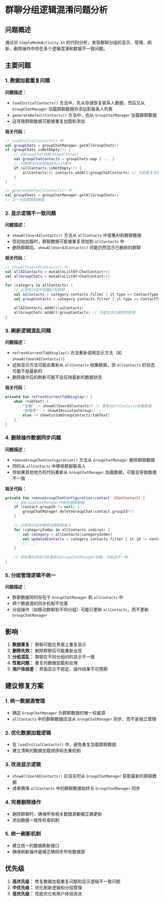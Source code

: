 # 群聊分组逻辑混淆问题分析

## 问题概述

通过对 `SimpleModeActivity.kt` 的代码分析，发现群聊分组的显示、管理、刷新、删除操作中存在多个逻辑混淆和数据不一致问题。

## 主要问题

### 1. 数据加载重复问题

**问题描述：**
- `loadInitialContacts()` 方法中，先从存储恢复联系人数据，然后又从 `GroupChatManager` 加载群聊数据并添加到联系人列表
- `generateDefaultContacts()` 方法中，也从 `GroupChatManager` 加载群聊数据
- 这导致群聊数据可能被重复加载和添加

**相关代码：**
```kotlin
// loadInitialContacts() 中
val groupChats = groupChatManager.getAllGroupChats()
if (groupChats.isNotEmpty()) {
    // 将GroupChat转换为ChatContact
    val groupChatContacts = groupChats.map { ... }
    // 将群聊添加到现有联系人分类中
    if (allContacts.isNotEmpty()) {
        allContacts[0].contacts.addAll(groupChatContacts) // 可能重复添加
    }
}

// generateDefaultContacts() 中
val groupChats = groupChatManager.getAllGroupChats()
// 又一次加载群聊数据
```

### 2. 显示逻辑不一致问题

**问题描述：**
- `showAllUserAIContacts()` 方法从 `allContacts` 中收集AI和群聊数据
- 但初始加载时，群聊数据可能被重复添加到 `allContacts` 中
- 删除群聊后，`showAllUserAIContacts()` 可能仍然显示已删除的群聊

**相关代码：**
```kotlin
// showAllUserAIContacts() 中
val allAIContacts = mutableListOf<ChatContact>()
val allGroupChats = mutableListOf<ChatContact>()

for (category in allContacts) {
    // 从现有分组中收集AI和群聊
    val aiContacts = category.contacts.filter { it.type == ContactType.AI && ... }
    val groupContacts = category.contacts.filter { it.type == ContactType.GROUP }
    
    allAIContacts.addAll(aiContacts)
    allGroupChats.addAll(groupContacts) // 可能包含已删除的群聊
}
```

### 3. 刷新逻辑混乱问题

**问题描述：**
- `refreshCurrentTabDisplay()` 方法重新调用显示方法（如 `showAllUserAIContacts()`）
- 这些显示方法可能会重新从 `allContacts` 收集数据，但 `allContacts` 的状态可能不是最新的
- 删除操作后的刷新可能不会反映最新的数据状态

**相关代码：**
```kotlin
private fun refreshCurrentTabDisplay() {
    when (tabText) {
        "全部" -> showAllUserAIContacts() // 重新从allContacts收集数据
        "AI助手" -> showAIAssistantGroup()
        else -> showCustomGroupContacts(tabText)
    }
}
```

### 4. 删除操作数据同步问题

**问题描述：**
- `removeGroupChatConfiguration()` 方法从 `GroupChatManager` 删除群聊数据
- 同时从 `allContacts` 中移除群聊联系人
- 但如果其他地方的代码重新从 `GroupChatManager` 加载数据，可能会导致数据不一致

**相关代码：**
```kotlin
private fun removeGroupChatConfiguration(contact: ChatContact) {
    // 从GroupChatManager中删除群聊数据
    if (contact.groupId != null) {
        groupChatManager.deleteGroupChat(contact.groupId!!)
    }
    
    // 从所有分组中移除该群聊联系人
    for (categoryIndex in allContacts.indices) {
        val category = allContacts[categoryIndex]
        val updatedContacts = category.contacts.filter { it.id != contact.id }
        // ...
    }
    
    // 但如果后续有代码重新从GroupChatManager加载，可能会不一致
}
```

### 5. 分组管理逻辑不统一

**问题描述：**
- 群聊数据同时存在于 `GroupChatManager` 和 `allContacts` 中
- 两个数据源的同步机制不完善
- 分组操作（如移动群聊到不同分组）可能只更新 `allContacts`，而不更新 `GroupChatManager`

## 影响

1. **数据重复：** 群聊可能在界面上重复显示
2. **删除失效：** 删除群聊后可能重新出现
3. **分组混乱：** 群聊在不同分组间的显示不一致
4. **性能问题：** 重复的数据加载和处理
5. **用户体验差：** 界面显示不稳定，操作结果不可预期

## 建议修复方案

### 1. 统一数据源管理
- 确定 `GroupChatManager` 为群聊数据的唯一权威源
- `allContacts` 中的群聊数据应该从 `GroupChatManager` 同步，而不是独立管理

### 2. 优化数据加载逻辑
- 在 `loadInitialContacts()` 中，避免重复加载群聊数据
- 建立清晰的数据加载顺序和去重机制

### 3. 改进显示逻辑
- `showAllUserAIContacts()` 应该实时从 `GroupChatManager` 获取最新的群聊数据
- 或者确保 `allContacts` 中的群聊数据始终与 `GroupChatManager` 同步

### 4. 完善删除操作
- 删除群聊时，确保所有相关数据源都被正确更新
- 添加数据一致性检查机制

### 5. 统一刷新机制
- 建立统一的数据刷新接口
- 确保刷新操作能够正确同步所有数据源

## 优先级

1. **高优先级：** 修复数据加载重复问题和显示逻辑不一致问题
2. **中优先级：** 优化刷新逻辑和分组管理
3. **低优先级：** 性能优化和用户体验改进